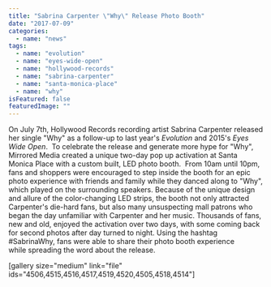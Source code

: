 ```yaml
---
title: "Sabrina Carpenter \"Why\" Release Photo Booth"
date: "2017-07-09"
categories: 
  - name: "news"
tags: 
  - name: "evolution"
  - name: "eyes-wide-open"
  - name: "hollywood-records"
  - name: "sabrina-carpenter"
  - name: "santa-monica-place"
  - name: "why"
isFeatured: false
featuredImage: ""
---
```


On July 7th, Hollywood Records recording artist Sabrina Carpenter released her single "Why" as a follow-up to last year's _Evolution_ and 2015's _Eyes Wide Open_.  To celebrate the release and generate more hype for "Why", Mirrored Media created a unique two-day pop up activation at Santa Monica Place with a custom built, LED photo booth.  From 10am until 10pm, fans and shoppers were encouraged to step inside the booth for an epic photo experience with friends and family while they danced along to "Why", which played on the surrounding speakers. Because of the unique design and allure of the color-changing LED strips, the booth not only attracted Carpenter's die-hard fans, but also many unsuspecting mall patrons who began the day unfamiliar with Carpenter and her music. Thousands of fans, new and old, enjoyed the activation over two days, with some coming back for second photos after day turned to night. Using the hashtag #SabrinaWhy, fans were able to share their photo booth experience while spreading the word about the release.

\[gallery size="medium" link="file" ids="4506,4515,4516,4517,4519,4520,4505,4518,4514"\]
